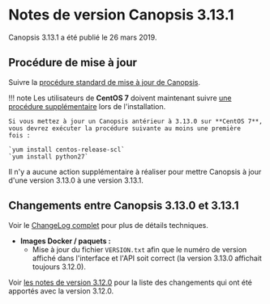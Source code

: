 # Notes de version Canopsis 3.13.1

Canopsis 3.13.1 a été publié le 26 mars 2019.

## Procédure de mise à jour

Suivre la [procédure standard de mise à jour de Canopsis](../guide-administration/mise-a-jour/index.md).

!!! note
    Les utilisateurs de **CentOS 7** doivent maintenant suivre [une procédure supplémentaire](../guide-administration/installation/installation-paquets.md#sur-centos-7) lors de l'installation.

    Si vous mettez à jour un Canopsis antérieur à 3.13.0 sur **CentOS 7**, vous devrez exécuter la procédure suivante au moins une première fois :

    `yum install centos-release-scl`  
    `yum install python27`

Il n'y a aucune action supplémentaire à réaliser pour mettre Canopsis à jour d'une version 3.13.0 à une version 3.13.1.

## Changements entre Canopsis 3.13.0 et 3.13.1

Voir le [ChangeLog complet](https://git.canopsis.net/canopsis/canopsis/blob/develop/CHANGELOG.md) pour plus de détails techniques.

*  **Images Docker / paquets :**
    *  Mise à jour du fichier `VERSION.txt` afin que le numéro de version affiché dans l'interface et l'API soit correct (la version 3.13.0 affichait toujours 3.12.0).

Voir [les notes de version 3.12.0](3.12.0.md) pour la liste des changements qui ont été apportés avec la version 3.12.0.
